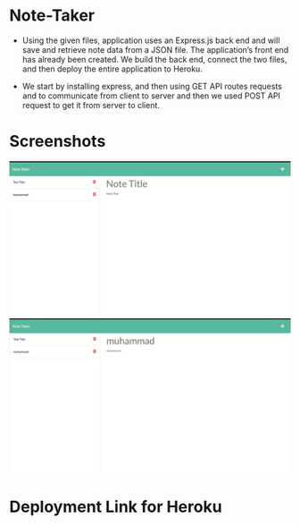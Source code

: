 # Note-Taker

* Using the given files, application uses an Express.js back end and will save and retrieve note data from a JSON file. The application’s front end has already been created. We build the back end, connect the two files, and then deploy the entire application to Heroku.

* We start by installing express, and then using GET API routes requests and to communicate from client to server and then we used POST API request to get it from server to client.


# Screenshots 

![Getting Started](/images/Screen%20Shot%202022-07-10%20at%203.15.42%20PM.png)
![Getting Started](/images/Screen%20Shot%202022-07-10%20at%203.16.27%20PM.png)

# Deployment Link for Heroku


